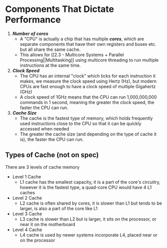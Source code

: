 
# Components That Dictate Performance

1) ***Number of cores***
	- A "CPU" is actually a chip that has multiple ***cores***, which are separate components that have their own registers and buses etc. but all share the same cache.
	- This allows for [[2.3 - Multicore Systems + Parallel Processing||Multitasking]] using multicore threading to run multiple instructions at the same time.
2) ***Clock Speed***
	- The CPU has an internal "clock" which ticks for each instruction it makes, we measure the clock speed using Hertz (Hz), but modern CPUs are fast enough to have a clock speed of multiple Gigahertz (GHz)
	- A clock speed of 1GHz means that the CPU can run 1,000,000,000 commands in 1 second, meaning the greater the clock speed, the faster the CPU can run.
3) ***Cache Size***
	- The cache is the fastest type of memory, which holds frequently used instructions close to the CPU so that it can be quickly accessed when needed
	- The greater the cache size (and depending on the type of cache it is), the faster the CPU can run.


## Types of Cache (not on spec)

There are 3 levels of cache memory

- Level 1 Cache
	- L1 cache has the smallest capacity, it is a part of the core's circuitry, however it is the fastest type, a quad-core CPU would have 4 L1 caches
- Level 2 Cache
	- L2 cache is often shared by cores, it is slower than L1 but tends to be larger, is also a part of the core like L1
- Level 3 Cache
	- L3 cache is slower than L2 but is larger, it sits on the processor, or near it on the motherboard
- Level 4 Cache
	- L4 cache is used by newer systems incorporate L4, placed near or on the processor
